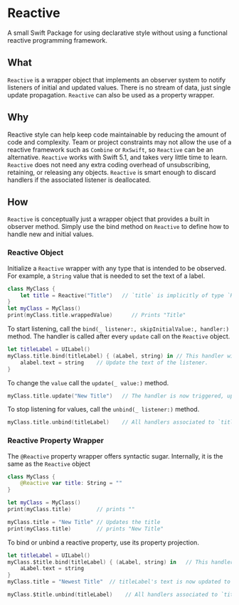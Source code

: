 # Reactive

A small Swift Package for using declarative style without using a functional reactive programming framework.

## What
`Reactive` is a wrapper object that implements an observer system to notify listeners of initial and updated values.  There is no stream of data, just single update propagation.  `Reactive` can also be used as a property wrapper.

## Why
Reactive style can help keep code maintainable by reducing the amount of code and complexity.  Team or project constraints may not allow the use of a reactive framework such as `Combine` or `RxSwift`, so `Reactive` can be an alternative.  `Reactive` works with Swift 5.1, and takes very little time to learn.  `Reactive` does not need any extra coding overhead of unsubscribing, retaining, or releasing any objects.  `Reactive` is smart enough to discard handlers if the associated listener is deallocated.

## How
`Reactive` is conceptually just a wrapper object that provides a built in observer method.  Simply use the bind method on `Reactive` to define how to handle new and initial values.

### Reactive Object
Initialize a `Reactive` wrapper with any type that is intended to be observed.  For example, a `String` value that is needed to set the text of a label.
```swift
class MyClass {
    let title = Reactive("Title")   // `title` is implicitly of type `Reactive<String>` in this case
}
let myClass = MyClass()
print(myClass.title.wrappedValue)      // Prints "Title"
```

To start listening, call the `bind(_ listener:, skipInitialValue:, handler:)`  method.  The handler is called after every `update` call on the `Reactive` object.
```swift
let titleLabel = UILabel()
myClass.title.bind(titleLabel) { (aLabel, string) in // This handler will be called with the listener and new/initial values as parameters
    alabel.text = string    // Update the text of the listener.
}
```

To change the `value` call the `update(_ value:)` method.
```swift
myClass.title.update("New Title")   // The handler is now triggered, updating the text of the label
```

To stop listening for values, call the `unbind(_ listener:)` method.
```swift
myClass.title.unbind(titleLabel)    // All handlers associated to `titleLabel` are now removed
```

### Reactive Property Wrapper
The `@Reactive` property wrapper offers syntactic sugar.  Internally, it is the same as the `Reactive` object
```swift
class MyClass {
    @Reactive var title: String = ""
}

let myClass = MyClass()
print(myClass.title)        // prints ""

myClass.title = "New Title" // Updates the title
print(myClass.title)        // prints "New Title"

```

To bind or unbind a reactive property, use its property projection.
```swift
let titleLabel = UILabel()
myClass.$title.bind(titleLabel) { (aLabel, string) in   // This handler will be called with the listener and new/initial values as parameters
    aLabel.text = string
}
myClass.title = "Newest Title"  // titleLabel's text is now updated to "Newest Title"

myClass.$title.unbind(titleLabel)    // All handlers associated to `titleLabel` are removed
```
